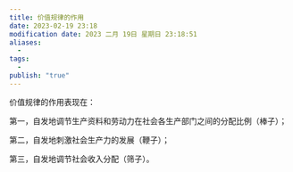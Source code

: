 ```yaml
---
title: 价值规律的作用
date: 2023-02-19 23:18
modification date: 2023 二月 19日 星期日 23:18:51
aliases:
  - 
tags:
  - 
publish: "true"
---
```



价值规律的作用表现在：

第一，自发地调节生产资料和劳动力在社会各生产部门之间的分配比例（棒子）；

第二，自发地刺激社会生产力的发展（鞭子）；

第三，自发地调节社会收入分配（筛子）。
